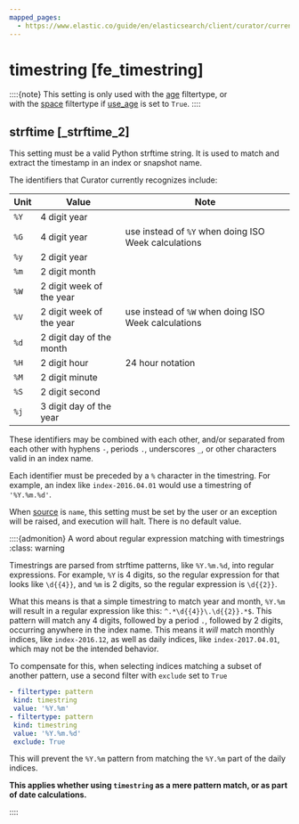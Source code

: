 ```yaml
---
mapped_pages:
  - https://www.elastic.co/guide/en/elasticsearch/client/curator/current/fe_timestring.html
---
```


# timestring [fe_timestring]

::::{note}
This setting is only used with the [age](/reference/filtertype_age.md) filtertype, or<br> with the [space](/reference/filtertype_space.md) filtertype if [use_age](/reference/fe_use_age.md) is set to `True`.
::::


## strftime [_strftime_2]

This setting must be a valid Python strftime string.  It is used to match and extract the timestamp in an index or snapshot name.

The identifiers that Curator currently recognizes include:

| Unit | Value | Note |
| --- | --- | --- |
| `%Y` | 4 digit year |  |
| `%G` | 4 digit year | use instead of `%Y` when doing ISO Week calculations |
| `%y` | 2 digit year |  |
| `%m` | 2 digit month |  |
| `%W` | 2 digit week of the year |  |
| `%V` | 2 digit week of the year | use instead of `%W` when doing ISO Week calculations |
| `%d` | 2 digit day of the month |  |
| `%H` | 2 digit hour | 24 hour notation |
| `%M` | 2 digit minute |  |
| `%S` | 2 digit second |  |
| `%j` | 3 digit day of the year |  |

These identifiers may be combined with each other, and/or separated from each other with hyphens `-`, periods `.`, underscores `_`, or other characters valid in an index name.

Each identifier must be preceded by a `%` character in the timestring.  For example, an index like `index-2016.04.01` would use a timestring of `'%Y.%m.%d'`.

When [source](/reference/fe_source.md) is `name`, this setting must be set by the user or an exception will be raised, and execution will halt. There is no default value.

::::{admonition} A word about regular expression matching with timestrings
:class: warning

Timestrings are parsed from strftime patterns, like `%Y.%m.%d`, into regular expressions.  For example, `%Y` is 4 digits, so the regular expression for that looks like `\d{{4}}`, and `%m` is 2 digits, so the regular expression is `\d{{2}}`.

What this means is that a simple timestring to match year and month, `%Y.%m` will result in a regular expression like this: `^.*\d{{4}}\.\d{{2}}.*$`.  This pattern will match any 4 digits, followed by a period `.`, followed by 2 digits, occurring anywhere in the index name.  This means it *will* match monthly indices, like `index-2016.12`, as well as daily indices, like `index-2017.04.01`, which may not be the intended behavior.

To compensate for this, when selecting indices matching a subset of another pattern, use a second filter with `exclude` set to `True`

```yaml
- filtertype: pattern
 kind: timestring
 value: '%Y.%m'
- filtertype: pattern
 kind: timestring
 value: '%Y.%m.%d'
 exclude: True
```

This will prevent the `%Y.%m` pattern from matching the `%Y.%m` part of the daily indices.

**This applies whether using `timestring` as a mere pattern match, or as part of date calculations.**

::::




